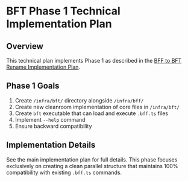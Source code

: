 # BFT Phase 1 Technical Implementation Plan

## Overview

This technical plan implements Phase 1 as described in the
[BFF to BFT Rename Implementation Plan](../../memos/plans/2025-06-25-bff-to-bft-rename.md#phase-1-create-parallel-structure-with-clean-implementation).

## Phase 1 Goals

1. Create `/infra/bft/` directory alongside `/infra/bff/`
2. Create new cleanroom implementation of core files in `/infra/bft/`
3. Create `bft` executable that can load and execute `.bff.ts` files
4. Implement `--help` command
5. Ensure backward compatibility

## Implementation Details

See the main implementation plan for full details. This phase focuses
exclusively on creating a clean parallel structure that maintains 100%
compatibility with existing `.bff.ts` commands.
